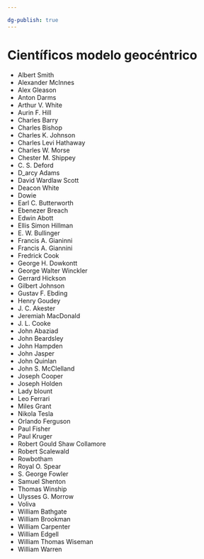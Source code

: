 ```yaml
---

dg-publish: true
---
```

# Científicos modelo geocéntrico

- Albert Smith
- Alexander McInnes
- Alex Gleason
- Anton Darms
- Arthur V. White
- Aurin F. Hill
- Charles Barry
- Charles Bishop
- Charles K. Johnson
- Charles Levi Hathaway
- Charles W. Morse
- Chester M. Shippey
- C. S. Deford
- D_arcy Adams
- David Wardlaw Scott
- Deacon White
- Dowie
- Earl C. Butterworth
- Ebenezer Breach
- Edwin Abott
- Ellis Simon Hillman
- E. W. Bullinger
- Francis A. Gianinni
- Francis A. Giannini
- Fredrick Cook
- George H. Dowkontt
- George Walter Winckler
- Gerrard Hickson
- Gilbert Johnson
- Gustav F. Ebding
- Henry Goudey
- J. C. Akester
- Jeremiah MacDonald
- J. L. Cooke
- John Abaziad
- John Beardsley 
- John Hampden 
- John Jasper 
- John Quinlan 
- John S. McClelland 
- Joseph Cooper 
- Joseph Holden 
- Lady blount 
- Leo Ferrari 
- Miles Grant
- Nikola Tesla
- Orlando Ferguson 
- Paul Fisher 
- Paul Kruger 
- Robert Gould Shaw Collamore 
- Robert Scalewald 
- Rowbotham 
- Royal O. Spear 
- S. George Fowler 
- Samuel Shenton 
- Thomas Winship 
- Ulysses G. Morrow 
- Voliva 
- William Bathgate 
- William Brookman 
- William Carpenter 
- William Edgell 
- William Thomas Wiseman 
- William Warren 
